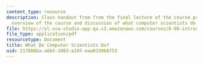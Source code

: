 ```yaml
---
content_type: resource
description: Class handout from from the final lecture of the course providing an
  overview of the course and discussion of what computer scientists do.
file: https://ol-ocw-studio-app-qa.s3.amazonaws.com/courses/6-00-introduction-to-computer-science-and-programming-fall-2008/217680baa6b51083a197eaa8339b6753_lec24.pdf
file_type: application/pdf
resourcetype: Document
title: What Do Computer Scientists Do?
uid: 217680ba-a6b5-1083-a197-eaa8339b6753
---
```

